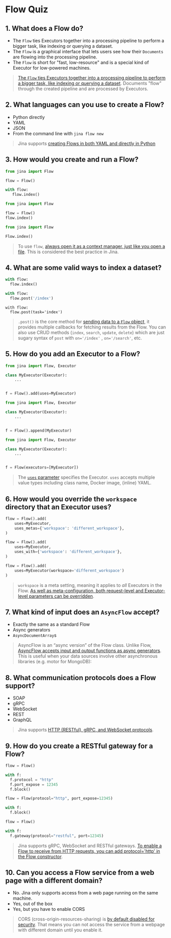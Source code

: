 # Flow Quiz

## 1. What does a Flow do?

- The `Flow` ties Executors together into a processing pipeline to perform a bigger task, like indexing or querying a dataset.
- The `Flow` is a graphical interface that lets users see how their `Documents` are flowing into the processing pipeline.
- The `Flow` is short for "fast, low-resource" and is a special kind of Executor for low-powered machines.

> [The `Flow` ties Executors together into a processing pipeline to perform a bigger task, like indexing or querying a dataset](https://docs.jina.ai/fundamentals/flow/). Documents "flow" through the created pipeline and are processed by Executors.

## 2. What languages can you use to create a Flow?

- Python directly
- YAML
- JSON
- From the command line with `jina flow new`

> Jina supports [creating Flows in both YAML and directly in Python](https://docs.jina.ai/fundamentals/flow/#minimum-working-example)

## 3. How would you create and run a Flow?

```python
from jina import Flow

flow = Flow()

with flow:
   flow.index()
```

```python
from jina import Flow

flow = Flow()
flow.index()
```

```python
from jina import Flow

Flow.index()
```

> To use `flow`, [always open it as a context manager, just like you open a file](https://docs.jina.ai/fundamentals/flow/flow-api/#use-a-flow). This is considered the best practice in Jina.

## 4. What are some valid ways to index a dataset?

```python
with flow:
  flow.index()
```

```python
with flow:
  flow.post('/index')
```

```
with flow:
  flow.post(task='index')
```

> `.post()` is the core method for [sending data to a `Flow` object](https://docs.jina.ai/fundamentals/flow/send-recv/), it provides multiple callbacks for fetching results from the Flow. You can also use CRUD methods (`index`, `search`, `update`, `delete`) which are just sugary syntax of `post`
with `on='/index'` , `on='/search'`, etc.

## 5. How do you add an Executor to a Flow?

```python
from jina import Flow, Executor

class MyExecutor(Executor):
    ...


f = Flow().add(uses=MyExecutor)
```

```python
from jina import Flow, Executor

class MyExecutor(Executor):
    ...


f = Flow().append(MyExecutor)
```

```python
from jina import Flow, Executor

class MyExecutor(Executor):
    ...


f = Flow(executors=[MyExecutor])
```

> The [`uses` parameter](https://docs.jina.ai/fundamentals/flow/add-exec-to-flow/) specifies the Executor. `uses` accepts multiple value types including class name, Docker image, (inline) YAML.

## 6. How would you override the `workspace` directory that an Executor uses?

```python
flow = Flow().add(
    uses=MyExecutor,
    uses_metas={'workspace': 'different_workspace'},
)
```

```python
flow = Flow().add(
    uses=MyExecutor,
    uses_with={'workspace': 'different_workspace'},
)
```

```python
flow = Flow().add(
    uses=MyExecutor(workspace='different_workspace')
)
```

> `workspace` is a meta setting, meaning it applies to *all* Executors in the Flow. [As well as meta-configuration, both request-level and Executor-level parameters can be overridden](https://docs.jina.ai/fundamentals/flow/add-exec-to-flow/#override-executor-config).

## 7. What kind of input does an `AsyncFlow` accept?

- Exactly the same as a standard Flow
- Async generators
- `AsyncDocumentArray`s

> AsyncFlow is an “async version” of the Flow class. Unlike Flow, [AsyncFlow accepts input and output functions as async generators](https://docs.jina.ai/fundamentals/flow/async-flow/#create-asyncflow). This is useful when your data sources involve other asynchronous libraries (e.g. motor for MongoDB):

## 8. What communication protocols does a Flow support?

- SOAP
- gRPC
- WebSocket
- REST
- GraphQL

> Jina supports [HTTP (RESTful), gRPC, and WebSocket protocols](https://docs.jina.ai/fundamentals/flow/flow-as-a-service/#supported-communication-protocols).

## 9. How do you create a RESTful gateway for a Flow?

```python
flow = Flow()

with f:
  f.protocol = "http"
  f.port_expose = 12345
  f.block()
```

```python
flow = Flow(protocol="http", port_expose=12345)

with f:
  f.block()
```

```python
flow = Flow()

with f:
  f.gateway(protocol="restful", port=12345)
```

> Jina supports gRPC, WebSocket and RESTful gateways. [To enable a Flow to receive from HTTP requests, you can add protocol='http' in the Flow constructor](https://docs.jina.ai/fundamentals/flow/flow-as-a-service/).


## 10. Can you access a Flow service from a web page with a different domain?

- No. Jina only supports access from a web page running on the same machine.
- Yes, out of the box
- Yes, but you have to enable CORS

> CORS (cross-origin-resources-sharing) is [by default disabled for security](https://docs.jina.ai/fundamentals/flow/flow-as-a-service/#enable-cross-origin-resources-sharing-cors). That means you can not access the service from a webpage with different domain until you enable it.
